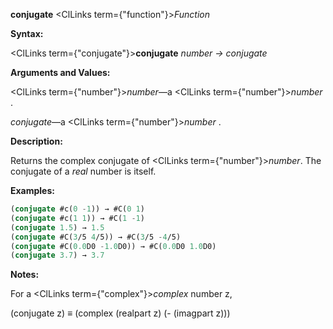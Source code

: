 **conjugate** <ClLinks  term={"function"}><i>Function</i></ClLinks> 



**Syntax:** 



<ClLinks  term={"conjugate"}><b>conjugate</b></ClLinks> *number → conjugate* 



**Arguments and Values:** 



<ClLinks  term={"number"}><i>number</i></ClLinks>—a <ClLinks  term={"number"}><i>number</i></ClLinks> . 



*conjugate*—a <ClLinks  term={"number"}><i>number</i></ClLinks> . 



**Description:** 



Returns the complex conjugate of <ClLinks  term={"number"}><i>number</i></ClLinks>. The conjugate of a *real* number is itself. 



 



 



**Examples:**
```lisp
(conjugate #c(0 -1)) → #C(0 1) 
(conjugate #c(1 1)) → #C(1 -1) 
(conjugate 1.5) → 1.5 
(conjugate #C(3/5 4/5)) → #C(3/5 -4/5) 
(conjugate #C(0.0D0 -1.0D0)) → #C(0.0D0 1.0D0) 
(conjugate 3.7) → 3.7 
```
**Notes:** 



For a <ClLinks  term={"complex"}><i>complex</i></ClLinks> number z, 



(conjugate z) *≡* (complex (realpart z) (- (imagpart z))) 



